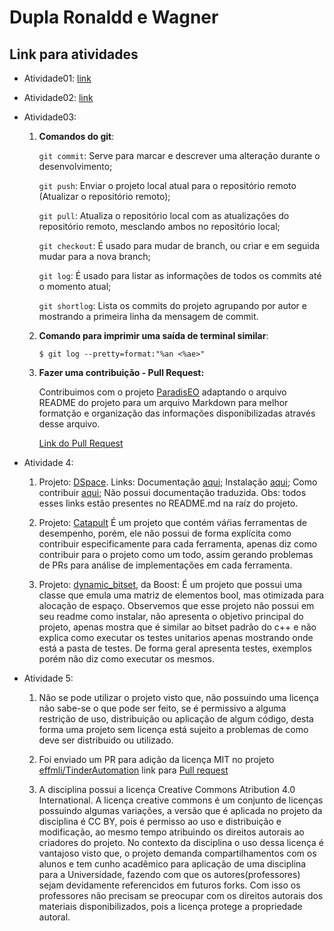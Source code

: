 # Dupla Ronaldd e Wagner

## Link para atividades

- Atividade01: [link](https://drive.google.com/drive/folders/1PeIoRisXHgWEEyu7me-BXfZDeQsZ_zTV)

- Atividade02: [link](https://drive.google.com/drive/folders/1zbfOReKVaapiUuM4wXyl1mkvU-dF1ZUL)

- Atividade03:

	1. **Comandos do git**:

		```git commit```: Serve para marcar e descrever uma alteração durante o desenvolvimento;

		```git push```: Enviar o projeto local atual para o repositório remoto (Atualizar o repositório remoto);

		```git pull```: Atualiza o repositório local com as atualizações do repositório remoto, mesclando ambos no repositório local;

		```git checkout```: É usado para mudar de branch, ou criar e em seguida mudar para a nova branch;

		```git log```: É usado para listar as informações de todos os commits até o momento atual;

		```git shortlog```: Lista os commits do projeto agrupando por autor e mostrando a primeira linha da mensagem de commit.


	2. **Comando para imprimir uma saída de terminal similar**:
	
		```
		$ git log --pretty=format:"%an <%ae>"
		```

	3. **Fazer uma contribuição - Pull Request:**
	
		Contribuimos com o projeto [ParadisEO](https://nojhan/paradiseo) adaptando o arquivo README do projeto para um arquivo Markdown para melhor formatção e organização das informações disponibilizadas através desse arquivo.

		[Link do Pull Request](https://github.com/nojhan/paradiseo/pull/37)
		
- Atividade 4:

	1. Projeto: [DSpace](https://github.com/DSpace/DSpace). Links:
    		Documentação [aqui](https://wiki.duraspace.org/display/DSDOC/);
    		Instalação [aqui](https://wiki.duraspace.org/display/DSDOC6x/Installing+DSpace);
    		Como contribuir [aqui](https://wiki.duraspace.org/display/DSPACE/How+to+Contribute+to+DSpace);
    		Não possui documentação traduzida.
    		Obs: todos esses links estão presentes no README.md na raíz do projeto.
    
 	2. Projeto: [Catapult](https://github.com/catapult-project/catapult)
    		É um projeto que contém váŕias ferramentas de desempenho, porém, ele não possui de forma explícita como contribuir especificamente para cada ferramenta, apenas diz como contribuir para o projeto como um todo, assim gerando problemas de PRs para análise de implementações em cada ferramenta.
	
	
	3. Projeto: [dynamic_bitset](https://github.com/boostorg/dynamic_bitset), da
	Boost:
		É um projeto que possui uma classe que emula uma matriz de elementos bool, mas otimizada para alocação de espaço. Observemos que esse projeto não possui em seu readme como instalar, não apresenta o objetivo principal do projeto, apenas mostra que é similar ao bitset padrão do c++ e não explica como executar os testes unitarios apenas mostrando onde está a pasta de testes. De forma geral apresenta testes, exemplos porém não diz como executar os mesmos.

- Atividade 5:
	1. Não se pode utilizar o projeto visto que, não possuindo uma licença não sabe-se o que pode ser feito, se é permissivo a alguma restrição de uso, distribuição ou aplicação de algum código, desta forma uma projeto sem licença está sujeito a problemas de como deve ser distribuido ou utilizado.
	
	2. Foi enviado um PR para adição da licença MIT no projeto [effmli/TinderAutomation](https://github.com/jeffmli/TinderAutomation) link para [Pull request](https://github.com/jeffmli/TinderAutomation/pull/4)
	
	4. A disciplina possui a licença Creative Commons Atribution 4.0 International. A licença creative commons é um conjunto de licenças possuindo algumas variações, a versão que é aplicada no projeto da disciplina é CC BY, pois é permisso ao uso e distribuição e modificação, ao mesmo tempo atribuindo os direitos autorais ao criadores do projeto. No contexto da disciplina o uso dessa licença é vantajoso visto que, o projeto demanda compartilhamentos com os alunos e tem cunho acadêmico para aplicação de uma disciplina para a Universidade, fazendo com que os autores(professores) sejam devidamente referencidos em futuros forks. Com isso os professores não precisam se preocupar com os direitos autorais dos materiais disponibilizados, pois a licença protege a propriedade autoral.

